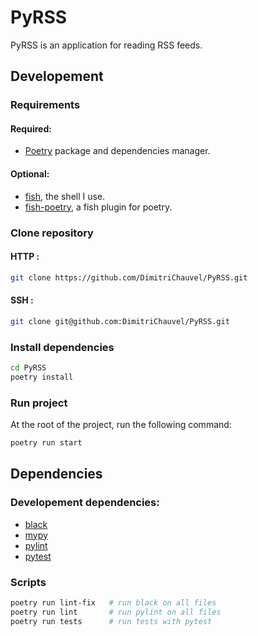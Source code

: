 # PyRSS

PyRSS is an application for reading RSS feeds.

## Developement

### Requirements

#### Required:

- [Poetry](https://python-poetry.org/) package and dependencies manager.

#### Optional:

- [fish](https://fishshell.com/), the shell I use.
- [fish-poetry](https://github.com/ryoppippi/fish-poetry), a fish plugin for poetry.

### Clone repository

#### HTTP :

```sh
git clone https://github.com/DimitriChauvel/PyRSS.git
```

#### SSH :

```sh
git clone git@github.com:DimitriChauvel/PyRSS.git
```

### Install dependencies

```sh
cd PyRSS
poetry install
```

### Run project

At the root of the project, run the following command:

```sh
poetry run start
```

## Dependencies

### Developement dependencies:
- [black](https://black.readthedocs.io/en/stable/)
- [mypy](https://mypy.readthedocs.io/en/stable/)
- [pylint](https://pylint.pycqa.org/)
- [pytest](https://docs.pytest.org/en/6.2.x/)

### Scripts
 ```sh
poetry run lint-fix   # run black on all files
poetry run lint       # run pylint on all files
poetry run tests      # run tests with pytest
```
